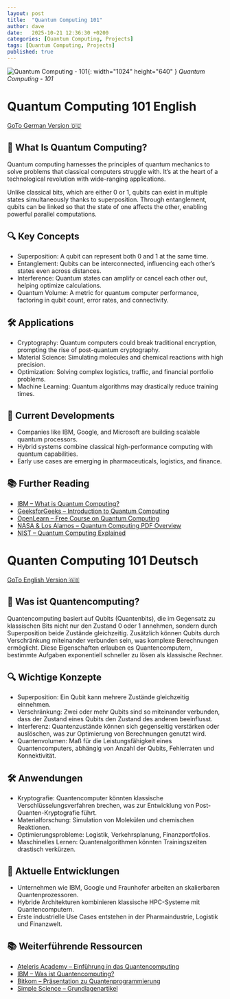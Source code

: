 ```yaml
---
layout: post
title:  "Quantum Computing 101"
author: dave
date:   2025-10-21 12:36:30 +0200
categories: [Quantum Computing, Projects]
tags: [Quantum Computing, Projects]
published: true
---
```


![Quantum Computing - 101](../../assets/img/projects/qc/MIT_Quantum-Potential-01_0.jpg){: width="1024" height="640" }
_Quantum Computing - 101_

# Quantum Computing 101 English

[GoTo German Version 🇩🇪](#quanten-computing-101-deutsch)

## 🧠 What Is Quantum Computing?
Quantum computing harnesses the principles of quantum mechanics to solve problems that classical computers struggle with. It’s at the heart of a technological revolution with wide-ranging applications.

Unlike classical bits, which are either 0 or 1, qubits can exist in multiple states simultaneously thanks to superposition. Through entanglement, qubits can be linked so that the state of one affects the other, enabling powerful parallel computations.


## 🔍 Key Concepts
-  Superposition: A qubit can represent both 0 and 1 at the same time.
-  Entanglement: Qubits can be interconnected, influencing each other’s states even across distances.
-  Interference: Quantum states can amplify or cancel each other out, helping optimize calculations.
-  Quantum Volume: A metric for quantum computer performance, factoring in qubit count, error rates, and connectivity.


## 🛠️ Applications
- Cryptography: Quantum computers could break traditional encryption, prompting the rise of post-quantum cryptography.
- Material Science: Simulating molecules and chemical reactions with high precision.
- Optimization: Solving complex logistics, traffic, and financial portfolio problems.
- Machine Learning: Quantum algorithms may drastically reduce training times.

## 🧪 Current Developments
- Companies like IBM, Google, and Microsoft are building scalable quantum processors.
- Hybrid systems combine classical high-performance computing with quantum capabilities.
- Early use cases are emerging in pharmaceuticals, logistics, and finance.

## 📚 Further Reading
- [IBM – What is Quantum Computing?](https://www.ibm.com/think/topics/quantum-computing)
- [GeeksforGeeks – Introduction to Quantum Computing](https://www.geeksforgeeks.org/blogs/introduction-quantum-computing/)
- [OpenLearn – Free Course on Quantum Computing](https://www.open.edu/openlearn/science-maths-technology/introduction-quantum-computing)
- [NASA & Los Alamos – Quantum Computing PDF Overview](https://ntrs.nasa.gov/api/citations/20220016348/downloads/PakinRieffel_IntroToQC_SC22.pdf)
- [NIST – Quantum Computing Explained](https://www.nist.gov/quantum-information-science/quantum-computing-explained)


# Quanten Computing 101 Deutsch

[GoTo English Version 🇬🇧](#quantum-computing-101-english)

## 🧠 Was ist Quantencomputing?
Quantencomputing basiert auf Qubits (Quantenbits), die im Gegensatz zu klassischen Bits nicht nur den Zustand 0 oder 1 annehmen, sondern durch Superposition beide Zustände gleichzeitig. Zusätzlich können Qubits durch Verschränkung miteinander verbunden sein, was komplexe Berechnungen ermöglicht. Diese Eigenschaften erlauben es Quantencomputern, bestimmte Aufgaben exponentiell schneller zu lösen als klassische Rechner.

## 🔍 Wichtige Konzepte
- Superposition: Ein Qubit kann mehrere Zustände gleichzeitig einnehmen.
- Verschränkung: Zwei oder mehr Qubits sind so miteinander verbunden, dass der Zustand eines Qubits den Zustand des anderen beeinflusst.
- Interferenz: Quantenzustände können sich gegenseitig verstärken oder auslöschen, was zur Optimierung von Berechnungen genutzt wird.
- Quantenvolumen: Maß für die Leistungsfähigkeit eines Quantencomputers, abhängig von Anzahl der Qubits, Fehlerraten und Konnektivität.

## 🛠️ Anwendungen
- Kryptografie: Quantencomputer könnten klassische Verschlüsselungsverfahren brechen, was zur Entwicklung von Post-Quanten-Kryptografie führt.
- Materialforschung: Simulation von Molekülen und chemischen Reaktionen.
- Optimierungsprobleme: Logistik, Verkehrsplanung, Finanzportfolios.
- Maschinelles Lernen: Quantenalgorithmen könnten Trainingszeiten drastisch verkürzen.

## 🧪 Aktuelle Entwicklungen
- Unternehmen wie IBM, Google und Fraunhofer arbeiten an skalierbaren Quantenprozessoren.
- Hybride Architekturen kombinieren klassische HPC-Systeme mit Quantencomputern.
- Erste industrielle Use Cases entstehen in der Pharmaindustrie, Logistik und Finanzwelt.

## 📚 Weiterführende Ressourcen
- [Ateleris Academy – Einführung in das Quantencomputing](https://www.ateleris.ch/de/academy/introduction-to-quantum-computing/)
- [IBM – Was ist Quantencomputing?](https://www.ibm.com/de-de/think/topics/quantum-computing)
- [Bitkom – Präsentation zu Quantenprogrammierung](https://www.bitkom.org/sites/main/files/2021-05/bitzip-24-wittman-mattingley-scott-quanten-programmierung-folien.pdf)
- [Simple Science – Grundlagenartikel](https://scisimple.com/de/articles/2025-09-29-eine-einfuehrung-in-die-quantencomputer--a9m6y61)